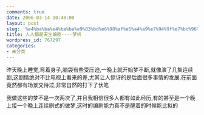 ```yaml
---
comments: true
date: 2006-03-14 10:48:00
layout: post
slug: '%e4%ba%ba%e4%ba%ba%e9%83%bd%e6%98%af%e5%a4%a9%e7%94%9f%e7%bc%96%e5%89%a7-%e6%a2%a6%e6%9e%90'
title: 人人都是天生编剧----梦析
wordpress_id: 767297
categories:
- 未分类
---
```


昨天晚上睡觉,弯着身子,脑袋有些受压迫,一晚上就开始梦不断,就像演了几集连续剧,这剧情绝对不比电视上看来的差,尤其让人惊讶的是后面很多事情的发展,在前面竟然都有场景交待过,非常自然的打下了伏笔

我做这些的梦不是一次两次了,并且我相信很多人都有如此经历,有的甚至是一个晚上接一个晚上连续剧式的做梦,这时的编剧能力真不是醒着的时候能比拟的

